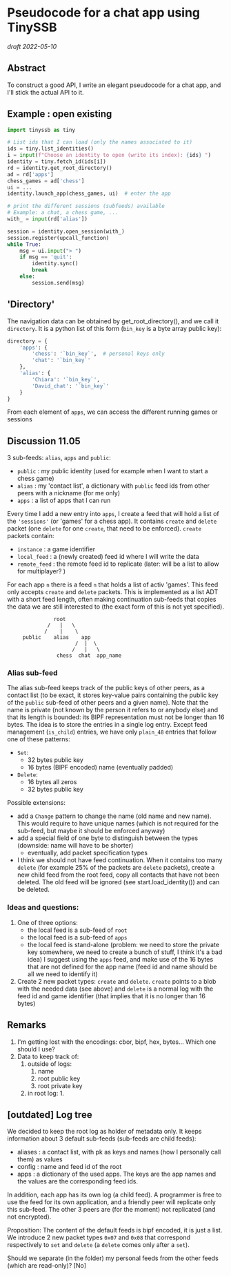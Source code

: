 # Pseudocode for a chat app using TinySSB

_draft 2022-05-10_

## Abstract

To construct a good API, I write an elegant pseudocode for a chat app, and I'll
stick the actual API to it.

## Example : open existing

```python
import tinyssb as tiny

# List ids that I can load (only the names associated to it)
ids = tiny.list_identities()
i = input(f"Choose an identity to open (write its index): {ids} ")
identity = tiny.fetch_id(ids[i])
rd = identity.get_root_directory()
ad = rd['apps']
chess_games = ad['chess']
ui = ...
identity.launch_app(chess_games, ui)  # enter the app

# print the different sessions (subfeeds) available
# Example: a chat, a chess game, ...
with_ = input(rd['alias'])

session = identity.open_session(with_)
session.register(upcall_function)
while True:
    msg = ui.input("> ")
    if msg == 'quit':
        identity.sync()
        break
    else:
        session.send(msg)

```

## 'Directory'

The navigation data can be obtained by get_root_directory(), and we call it
`directory`. It is a python list of this form (`bin_key` is a byte array public
key):

```python
directory = {
    'apps': {
        'chess': '`bin_key`',  # personal keys only
        'chat': '`bin_key`'
    },
    'alias': {
        'Chiara': '`bin_key`',
        'David_chat': '`bin_key`'
    }
}
```

From each element of `apps`, we can access the different running games or
sessions

## Discussion 11.05

3 sub-feeds: `alias`, `apps` and `public`:

- `public` :  my public identity (used for example when I want to start a chess
  game)
- `alias`  :  my 'contact list', a dictionary with `public` feed ids from other
  peers with a nickname (for me only)
- `apps`   :  a list of apps that I can run

Every time I add a new entry into `apps`, I create a feed that will hold a list
of the `'sessions'` (or 'games' for a chess app). It contains `create` and
`delete` packet (one `delete` for one `create`, that need to be enforced).
`create` packets contain:

- `instance`    : a game identifier
- `local_feed`  : a (newly created) feed id where I will write the data
- `remote_feed` : the remote feed id to replicate (later: will be a list to
  allow for multiplayer? )

For each app `n` there is a feed `n` that holds a list of activ 'games'. This
feed only accepts `create` and `delete` packets. This is implemented as a list
ADT with a short feed length, often making continuation sub-feeds that copies
the data we are still interested to (the exact form of this is not yet
specified).

```
               root 
             /   |   \
            /    |    \
     public    alias    app 
                      /  |  \
                     /   |   \
                chess  chat  app_name
```

### Alias sub-feed

The alias sub-feed keeps track of the public keys of other peers, as a contact
list (to be exact, it stores key-value pairs containing the public key of
the `public` sub-feed of other peers and a given name). Note that the name is
private (not known by the person it refers to or anybody else) and that its
length is bounded: its BIPF representation must not be longer than 16 bytes.
The idea is to store the entries in a single log entry. Except feed management
(`is_child`) entries, we have only `plain_48` entries that follow one of these
patterns:

- `Set`:
    - 32 bytes public key
    - 16 bytes (BIPF encoded) name (eventually padded)
- `Delete`:
    - 16 bytes all zeros
    - 32 bytes public key

Possible extensions:

- add a `Change` pattern to change the name (old name and new name). This would
  require to have unique names (which is not required for the sub-feed, but
  maybe it should be enforced anyway)
- add a special field of one byte to distinguish between the types (downside:
  name will have to be shorter)
    - eventually, add packet specification types
- I think we should not have feed continuation. When it contains too
  many `delete` (for example 25% of the packets are `delete` packets), create a
  new child feed from the root feed, copy all contacts that have not been
  deleted. The old feed will be ignored (see start.load_identity()) and can be
  deleted.

### Ideas and questions:

1. One of three options:
    - the local feed is a sub-feed of `root`
    - the local feed is a sub-feed of `apps`
    - the local feed is stand-alone (problem: we need to store the private key
      somewhere, we need to create a bunch of stuff, I think it's a bad idea)
      I suggest using the `apps` feed, and make use of the 16 bytes that are not
      defined for the app name (feed id and name should be all we need to
      identify it)
2. Create 2 new packet types: `create` and `delete`. `create` points to a blob
   with the needed data (see above) and `delete` is a normal log with the feed
   id and game identifier (that implies that it is no longer than 16 bytes)

## Remarks

1. I'm getting lost with the encodings: cbor, bipf, hex, bytes... Which one
   should I use?
2. Data to keep track of:
    1. outside of logs:
        1. name
        2. root public key
        3. root private key
    2. in root log:
        1.

## [outdated] Log tree

We decided to keep the root log as holder of metadata only. It keeps information
about 3 default sub-feeds (sub-feeds are child feeds):

- aliases : a contact list, with pk as keys and names (how I personally
  call them) as values
- config  : name and feed id of the root
- apps    : a dictionary of the used apps. The keys are the app names and
  the values are the corresponding feed ids.

In addition, each app has its own log (a child feed). A programmer is free to
use the feed for its own application, and a friendly peer will replicate only
this sub-feed. The other 3 peers are (for the moment) not replicated (and not
encrypted).

Proposition:
The content of the default feeds is bipf encoded, it is just a list. We
introduce 2 new packet types `0x07` and `0x08` that correspond respectively to
`set` and `delete` (a `delete` comes only after a `set`).

Should we separate (in the folder) my personal feeds from the other feeds
(which are read-only)? [No]
